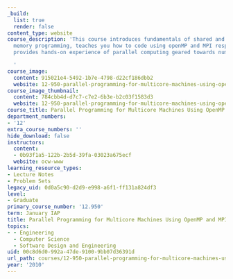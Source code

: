 ```yaml
---
_build:
  list: true
  render: false
content_type: website
course_description: 'This course introduces fundamentals of shared and distributed
  memory programming, teaches you how to code using openMP and MPI respectively, and
  provides hands-on experience of parallel computing geared towards numerical applications.

  '
course_image:
  content: 915021e4-5492-1b7e-4798-d22cf186dbb2
  website: 12-950-parallel-programming-for-multicore-machines-using-openmp-and-mpi-january-iap-2010
course_image_thumbnail:
  content: 784cbb4d-d7c7-c7e2-6b3e-b2c03f1583d3
  website: 12-950-parallel-programming-for-multicore-machines-using-openmp-and-mpi-january-iap-2010
course_title: Parallel Programming for Multicore Machines Using OpenMP and MPI
department_numbers:
- '12'
extra_course_numbers: ''
hide_download: false
instructors:
  content:
  - 0b93f1a5-122b-2b5d-39fa-03023a675ecf
  website: ocw-www
learning_resource_types:
- Lecture Notes
- Problem Sets
legacy_uid: 0d0a5c90-d2d9-e998-a6f1-ff131a824df3
level:
- Graduate
primary_course_number: '12.950'
term: January IAP
title: Parallel Programming for Multicore Machines Using OpenMP and MPI
topics:
- - Engineering
  - Computer Science
  - Software Design and Engineering
uid: 00c8d6d0-992a-47de-9100-9bb07d36391d
url_path: courses/12-950-parallel-programming-for-multicore-machines-using-openmp-and-mpi-january-iap-2010
year: '2010'
---
```

